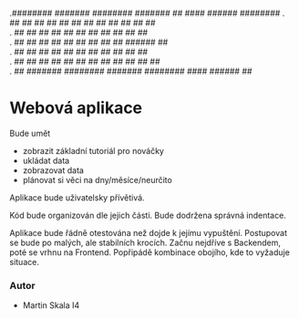 .########  #######  ########   #######     ##       ####  ######  ######## 
.   ##    ##     ## ##     ## ##     ##    ##        ##  ##    ##    ##    
.   ##    ##     ## ##     ## ##     ##    ##        ##  ##          ##    
.   ##    ##     ## ##     ## ##     ##    ##        ##   ######     ##    
.   ##    ##     ## ##     ## ##     ##    ##        ##        ##    ##    
.   ##    ##     ## ##     ## ##     ##    ##        ##  ##    ##    ##    
.   ##     #######  ########   #######     ######## ####  ######     ##  
   
   
# Webová aplikace                                                                   
Bude umět
- zobrazit základní tutoriál pro nováčky
- ukládat data
- zobrazovat data
- plánovat si věci na dny/měsíce/neurčito

Aplikace bude uživatelsky přívětivá.

Kód bude organizován dle jejich části.
Bude dodržena správná indentace.

Aplikace bude řádně otestována než dojde k jejímu vypuštění.
Postupovat se bude po malých, ale stabilních krocích.
Začnu nejdříve s Backendem, poté se vrhnu na Frontend. Popřipádě kombinace obojího, kde to vyžaduje situace.

### Autor
- Martin Skala I4
